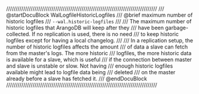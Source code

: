 ////////////////////////////////////////////////////////////////////////////////
/// @startDocuBlock WalLogfileHistoricLogfiles
/// @brief maximum number of historic logfiles
/// `--wal.historic-logfiles`
///
/// The maximum number of historic logfiles that ArangoDB will keep after they
/// have been garbage-collected. If no replication is used, there is no need
/// to keep historic logfiles except for having a local changelog.
///
/// In a replication setup, the number of historic logfiles affects the amount
/// of data a slave can fetch from the master's logs. The more historic
/// logfiles, the more historic data is available for a slave, which is useful
/// if the connection between master and slave is unstable or slow. Not having
/// enough historic logfiles available might lead to logfile data being
/// deleted
/// on the master already before a slave has fetched it.
/// @endDocuBlock
////////////////////////////////////////////////////////////////////////////////